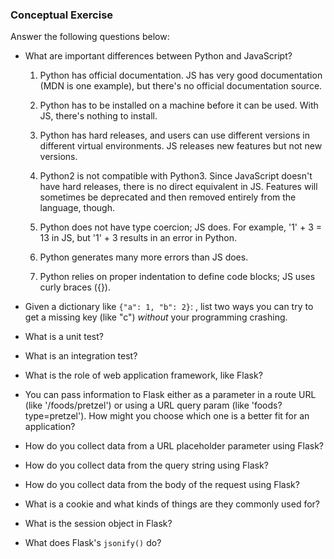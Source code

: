 ### Conceptual Exercise

Answer the following questions below:

- What are important differences between Python and JavaScript?

    1. Python has official documentation.  JS has very good documentation (MDN is one example), but there's no official documentation source.

    2. Python has to be installed on a machine before it can be used.  With JS, there's nothing to install.

    3. Python has hard releases, and users can use different versions in different virtual environments.  JS releases new features but not new versions.

    4. Python2 is not compatible with Python3. Since JavaScript doesn't have hard releases, there is no direct equivalent in JS.  Features will sometimes be deprecated and then removed entirely from the language, though.

    5. Python does not have type coercion; JS does.  For example, '1' + 3 = 13 in JS, but '1' + 3 results in an error in Python.

    6. Python generates many more errors than JS does.

    7. Python relies on proper indentation to define code blocks; JS uses curly braces ({}).

- Given a dictionary like ``{"a": 1, "b": 2}``: , list two ways you
  can try to get a missing key (like "c") *without* your programming
  crashing.

- What is a unit test?

- What is an integration test?

- What is the role of web application framework, like Flask?

- You can pass information to Flask either as a parameter in a route URL
  (like '/foods/pretzel') or using a URL query param (like
  'foods?type=pretzel'). How might you choose which one is a better fit
  for an application?

- How do you collect data from a URL placeholder parameter using Flask?

- How do you collect data from the query string using Flask?

- How do you collect data from the body of the request using Flask?

- What is a cookie and what kinds of things are they commonly used for?

- What is the session object in Flask?

- What does Flask's `jsonify()` do?
